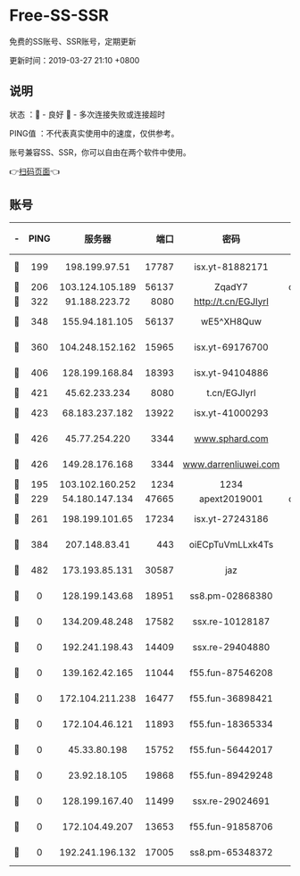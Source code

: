 # Free-SS-SSR

免费的SS账号、SSR账号，定期更新

更新时间：2019-03-27 21:10 +0800

## 说明

状态     ：🙂 - 良好 🙁 - 多次连接失败或连接超时

PING值   ：不代表真实使用中的速度，仅供参考。

账号兼容SS、SSR，你可以自由在两个软件中使用。

👉[扫码页面](https://liesauer.github.io/Free-SS-SSR/)👈

## 账号

|-|PING|服务器|端口|密码|加密方式|区域|
|:----:|:----:|:-----:|-----:|:----:|:----:|:----:|
|🙂|199|198.199.97.51|17787|isx.yt-81882171|aes-256-cfb|US|
|🙂|206|103.124.105.189|56137|ZqadY7|chacha20|US|
|🙂|322|91.188.223.72|8080|http://t.cn/EGJIyrl|rc4-md5|RU|
|🙂|348|155.94.181.105|56137|wE5^XH8Quw|aes-256-cfb|US|
|🙂|360|104.248.152.162|15965|isx.yt-69176700|aes-256-cfb|SG|
|🙂|406|128.199.168.84|18393|isx.yt-94104886|aes-256-cfb|SG|
|🙂|421|45.62.233.234|8080|t.cn/EGJIyrl|rc4-md5|CA|
|🙂|423|68.183.237.182|13922|isx.yt-41000293|aes-256-cfb|SG|
|🙂|426|45.77.254.220|3344|www.sphard.com|aes-256-cfb|SG|
|🙂|426|149.28.176.168|3344|www.darrenliuwei.com|aes-256-cfb|AU|
|🙂|195|103.102.160.252|1234|1234|rc4-md5|JP|
|🙂|229|54.180.147.134|47665|apext2019001|chacha20|KR|
|🙂|261|198.199.101.65|17234|isx.yt-27243186|aes-256-cfb|US|
|🙂|384|207.148.83.41|443|oiECpTuVmLLxk4Ts|aes-256-cfb|AU|
|🙂|482|173.193.85.131|30587|jaz|aes-256-cfb|US|
|🙁|0|128.199.143.68|18951|ss8.pm-02868380|aes-256-cfb|SG|
|🙁|0|134.209.48.248|17582|ssx.re-10128187|aes-256-cfb|US|
|🙁|0|192.241.198.43|14409|ssx.re-29404880|aes-256-cfb|US|
|🙁|0|139.162.42.165|11044|f55.fun-87546208|aes-256-cfb|SG|
|🙁|0|172.104.211.238|16477|f55.fun-36898421|aes-256-cfb|US|
|🙁|0|172.104.46.121|11893|f55.fun-18365334|aes-256-cfb|SG|
|🙁|0|45.33.80.198|15752|f55.fun-56442017|aes-256-cfb|US|
|🙁|0|23.92.18.105|19868|f55.fun-89429248|aes-256-cfb|US|
|🙁|0|128.199.167.40|11499|ssx.re-29024691|aes-256-cfb|SG|
|🙁|0|172.104.49.207|13653|f55.fun-91858706|aes-256-cfb|SG|
|🙁|0|192.241.196.132|17005|ss8.pm-65348372|aes-256-cfb|US|
